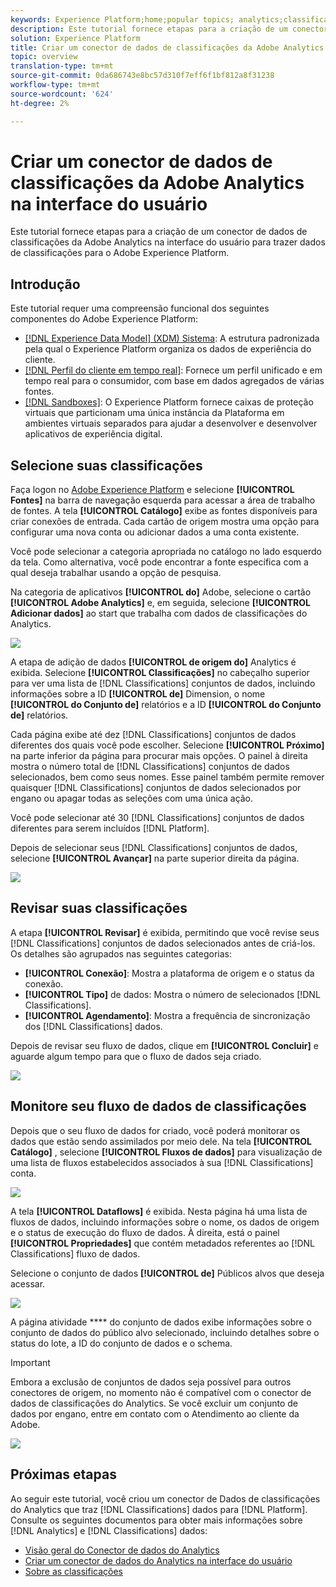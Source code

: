 ```yaml
---
keywords: Experience Platform;home;popular topics; analytics;classifications
description: Este tutorial fornece etapas para a criação de um conector de dados de classificações da Adobe Analytics na interface do usuário para trazer dados de classificações para o Adobe Experience Platform.
solution: Experience Platform
title: Criar um conector de dados de classificações da Adobe Analytics na interface do usuário
topic: overview
translation-type: tm+mt
source-git-commit: 0da686743e8bc57d310f7eff6f1bf812a8f31238
workflow-type: tm+mt
source-wordcount: '624'
ht-degree: 2%

---
```



# Criar um conector de dados de classificações da Adobe Analytics na interface do usuário

Este tutorial fornece etapas para a criação de um conector de dados de classificações da Adobe Analytics na interface do usuário para trazer dados de classificações para o Adobe Experience Platform.

## Introdução

Este tutorial requer uma compreensão funcional dos seguintes componentes do Adobe Experience Platform:

* [[!DNL Experience Data Model] (XDM) Sistema](../../../../../xdm/home.md): A estrutura padronizada pela qual o Experience Platform organiza os dados de experiência do cliente.
* [[!DNL Perfil do cliente em tempo real]](../../../../../profile/home.md): Fornece um perfil unificado e em tempo real para o consumidor, com base em dados agregados de várias fontes.
* [[!DNL Sandboxes]](../../../../../sandboxes/home.md): O Experience Platform fornece caixas de proteção virtuais que particionam uma única instância da Plataforma em ambientes virtuais separados para ajudar a desenvolver e desenvolver aplicativos de experiência digital.

## Selecione suas classificações

Faça logon no [Adobe Experience Platform](https://platform.adobe.com) e selecione **[!UICONTROL Fontes]** na barra de navegação esquerda para acessar a área de trabalho de fontes. A tela **[!UICONTROL Catálogo]** exibe as fontes disponíveis para criar conexões de entrada. Cada cartão de origem mostra uma opção para configurar uma nova conta ou adicionar dados a uma conta existente.

Você pode selecionar a categoria apropriada no catálogo no lado esquerdo da tela. Como alternativa, você pode encontrar a fonte específica com a qual deseja trabalhar usando a opção de pesquisa.

Na categoria de aplicativos **[!UICONTROL do]** Adobe, selecione o cartão **[!UICONTROL Adobe Analytics]** e, em seguida, selecione **[!UICONTROL Adicionar dados]** ao start que trabalha com dados de classificações do Analytics.

![](../../../../images/tutorials/create/classifications/catalog.png)

A etapa de adição de dados **[!UICONTROL de origem do]** Analytics é exibida. Selecione **[!UICONTROL Classificações]** no cabeçalho superior para ver uma lista de [!DNL Classifications] conjuntos de dados, incluindo informações sobre a ID **[!UICONTROL de]** Dimension, o nome **[!UICONTROL do Conjunto de]** relatórios e a ID **[!UICONTROL do Conjunto de]** relatórios.

Cada página exibe até dez [!DNL Classifications] conjuntos de dados diferentes dos quais você pode escolher. Selecione **[!UICONTROL Próximo]** na parte inferior da página para procurar mais opções. O painel à direita mostra o número total de [!DNL Classifications] conjuntos de dados selecionados, bem como seus nomes. Esse painel também permite remover quaisquer [!DNL Classifications] conjuntos de dados selecionados por engano ou apagar todas as seleções com uma única ação.

Você pode selecionar até 30 [!DNL Classifications] conjuntos de dados diferentes para serem incluídos [!DNL Platform].

Depois de selecionar seus [!DNL Classifications] conjuntos de dados, selecione **[!UICONTROL Avançar]** na parte superior direita da página.

![](../../../../images/tutorials/create/classifications/add-data.png)

## Revisar suas classificações

A etapa **[!UICONTROL Revisar]** é exibida, permitindo que você revise seus [!DNL Classifications] conjuntos de dados selecionados antes de criá-los. Os detalhes são agrupados nas seguintes categorias:

* **[!UICONTROL Conexão]**: Mostra a plataforma de origem e o status da conexão.
* **[!UICONTROL Tipo]** de dados: Mostra o número de selecionados [!DNL Classifications].
* **[!UICONTROL Agendamento]**: Mostra a frequência de sincronização dos [!DNL Classifications] dados.

Depois de revisar seu fluxo de dados, clique em **[!UICONTROL Concluir]** e aguarde algum tempo para que o fluxo de dados seja criado.

![](../../../../images/tutorials/create/classifications/review.png)

## Monitore seu fluxo de dados de classificações

Depois que o seu fluxo de dados for criado, você poderá monitorar os dados que estão sendo assimilados por meio dele. Na tela **[!UICONTROL Catálogo]** , selecione **[!UICONTROL Fluxos de dados]** para visualização de uma lista de fluxos estabelecidos associados à sua [!DNL Classifications] conta.

![](../../../../images/tutorials/create/classifications/dataflows.png)

A tela **[!UICONTROL Dataflows]** é exibida. Nesta página há uma lista de fluxos de dados, incluindo informações sobre o nome, os dados de origem e o status de execução do fluxo de dados. À direita, está o painel **[!UICONTROL Propriedades]** que contém metadados referentes ao [!DNL Classifications] fluxo de dados.

Selecione o conjunto de dados **[!UICONTROL de]** Públicos alvos que deseja acessar.

![](../../../../images/tutorials/create/classifications/list-of-dataflows.png)

A página atividade **** do conjunto de dados exibe informações sobre o conjunto de dados do público alvo selecionado, incluindo detalhes sobre o status do lote, a ID do conjunto de dados e o schema.

>[!IMPORTANT]
>
>Embora a exclusão de conjuntos de dados seja possível para outros conectores de origem, no momento não é compatível com o conector de dados de classificações do Analytics. Se você excluir um conjunto de dados por engano, entre em contato com o Atendimento ao cliente da Adobe.

![](../../../../images/tutorials/create/classifications/dataset.png)


## Próximas etapas

Ao seguir este tutorial, você criou um conector de Dados de classificações do Analytics que traz [!DNL Classifications] dados para [!DNL Platform]. Consulte os seguintes documentos para obter mais informações sobre [!DNL Analytics] e [!DNL Classifications] dados:

* [Visão geral do Conector de dados do Analytics](../../../../connectors/adobe-applications/analytics.md)
* [Criar um conector de dados do Analytics na interface do usuário](./analytics.md)
* [Sobre as classificações](https://docs.adobe.com/content/help/pt-BR/analytics/components/classifications/c-classifications.html#)